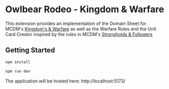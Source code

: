 # Owlbear Rodeo - Kingdom & Warfare

This extension provides an implementation of the Domain Sheet for MCDM's [Kingdom's & Warfare](https://shop.mcdmproductions.com/collections/kingdoms-warfare) as well as the Warfare Rules and the Unit Card Creator inspired by the rules in MCDM's [Strongholds & Followers](https://shop.mcdmproductions.com/products/strongholds-followers-pdf)

## Getting Started

```sh
npm install
```

```sh
npm run dev
```

The application will be hosted here: http://localhost:5173/